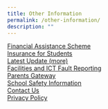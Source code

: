 ```yaml
---
title: Other Information
permalink: /other-information/
description: ""
---
```

<p><u><a href="/other-information/financial-assistance-scheme" target="">Financial Assistance Scheme</a><br><a href="/other-information/insurance-for-students" target="">Insurance for Students</a><br><a href="/other-information/latest-update-more" target="">Latest Update (more)</a><br><a href="/other-information/facilities-and-ict-fault-reporting" target="">Facilities and ICT Fault Reporting</a><br><a href="/other-information/parents-gateway" target="">Parents Gateway</a><br><a href="/other-information/school-safety-information" target="">School Safety Information</a><br><a href="/other-information/contact-us" target="">Contact Us</a><br><a href="/other-information/privacy-policy" target="">Privacy Policy</a></u></p>